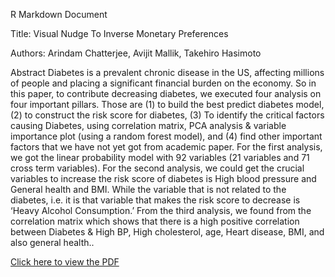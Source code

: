 R Markdown Document

Title: Visual Nudge To Inverse Monetary Preferences

Authors: Arindam Chatterjee, Avijit Mallik, Takehiro Hasimoto

Abstract Diabetes is a prevalent chronic disease in the US, affecting
millions of people and placing a significant financial burden on the
economy. So in this paper, to contribute decreasing diabetes, we
executed four analysis on four important pillars. Those are (1) to build
the best predict diabetes model, (2) to construct the risk score for
diabetes, (3) To identify the critical factors causing Diabetes, using
correlation matrix, PCA analysis & variable importance plot (using a
random forest model), and (4) find other important factors that we have
not yet got from academic paper. For the first analysis, we got the
linear probability model with 92 variables (21 variables and 71 cross
term variables). For the second analysis, we could get the crucial
variables to increase the risk score of diabetes is High blood pressure
and General health and BMI. While the variable that is not related to
the diabetes, i.e. it is that variable that makes the risk score to
decrease is ‘Heavy Alcohol Consumption.’ From the third analysis, we
found from the correlation matrix which shows that there is a high
positive correlation between Diabetes & High BP, High cholesterol, age,
Heart disease, BMI, and also general health..

[Click here to view the
PDF](https://drive.google.com/file/d/1d_hiPGWbOPOw1M25aPu9Uu1crbvq7XkH/view?usp=share_link)
